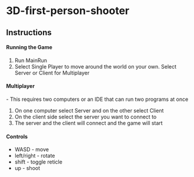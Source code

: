 # 3D-first-person-shooter

Instructions
-
#### Running the Game
1) Run MainRun
2) Select Single Player to move around the world on your own. Select Server or Client for Multiplayer

#### Multiplayer
\- This requires two computers or an IDE that can run two programs at once
1) On one computer select Server and on the other select Client
2) On the client side select the server you want to connect to
3) The server and the client will connect and the game will start

#### Controls
- WASD - move
- left/right - rotate
- shift - toggle reticle
- up - shoot
